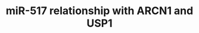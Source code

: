 ---
annotations:
- id: PW:0000004
  parent: regulatory pathway
  type: Pathway Ontology
  value: regulatory pathway
authors:
- Khanspers
- Ryanmiller
- Mkutmon
description: Schematic summarizing predicted miR-517a relationships with ARCN1 and
  USP1.  A genomewide miRNA mimic toxicity screen indicates common and selective vulnerabilities
  of epithelial ovarian cancer cells. miR-517a targets a common vulnerability, primarily
  via its target ARCN1.  Proteins on this pathway have targeted assays available via
  the [https://assays.cancer.gov/available_assays?wp_id=WP3596 CPTAC Assay Portal].
last-edited: 2019-08-15
organisms:
- Homo sapiens
redirect_from:
- /index.php/Pathway:WP3596
- /instance/WP3596
revision: null
schema-jsonld:
- '@context': https://schema.org/
  '@id': https://wikipathways.github.io/pathways/WP3596.html
  '@type': Dataset
  creator:
    '@type': Organization
    name: WikiPathways
  description: Schematic summarizing predicted miR-517a relationships with ARCN1 and
    USP1.  A genomewide miRNA mimic toxicity screen indicates common and selective
    vulnerabilities of epithelial ovarian cancer cells. miR-517a targets a common
    vulnerability, primarily via its target ARCN1.  Proteins on this pathway have
    targeted assays available via the [https://assays.cancer.gov/available_assays?wp_id=WP3596
    CPTAC Assay Portal].
  keywords:
  - ARCN1
  - ID1
  - ID2
  - USP1
  - hsa-miR-517a-3p
  - p21
  license: CC0
  name: miR-517 relationship with ARCN1 and USP1
seo: CreativeWork
title: miR-517 relationship with ARCN1 and USP1
wpid: WP3596
---
